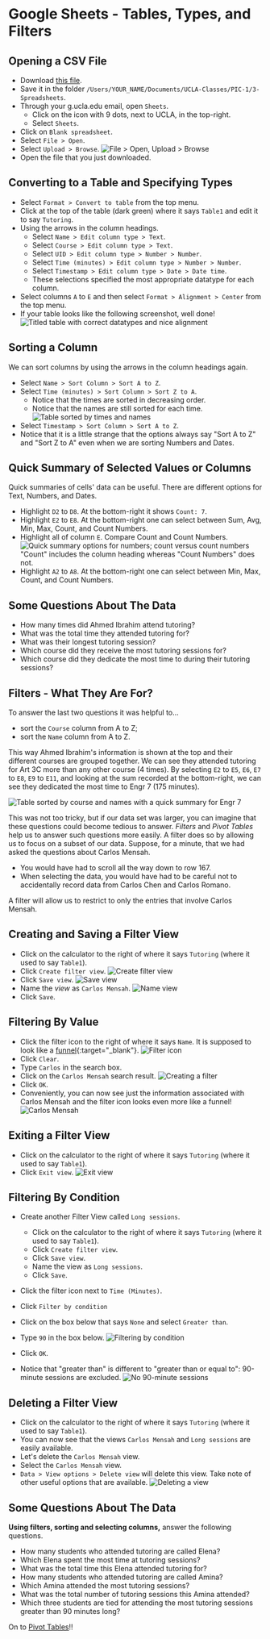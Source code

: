 # Google Sheets - Tables, Types, and Filters




## Opening a CSV File

 - Download [this file](./data/tutoring.csv).
 - Save it in the folder `/Users/YOUR_NAME/Documents/UCLA-Classes/PIC-1/3-Spreadsheets`.
 - Through your g.ucla.edu email, open `Sheets`.
   - Click on the icon with 9 dots, next to UCLA, in the top-right.
   - Select `Sheets`.
 - Click on `Blank spreadsheet`.
 - Select `File > Open`.
 - Select `Upload > Browse`.
   ![File > Open, Upload > Browse](./sheets-screenshots/01.png)
 - Open the file that you just downloaded.




## Converting to a Table and Specifying Types

 - Select `Format > Convert to table` from the top menu.
 - Click at the top of the table (dark green)
   where it says `Table1` and edit it to say `Tutoring`.
 - Using the arrows in the column headings.
   - Select `Name > Edit column type > Text`.
   - Select `Course > Edit column type > Text`.
   - Select `UID > Edit column type > Number > Number`.
   - Select `Time (minutes) > Edit column type > Number > Number`.
   - Select `Timestamp > Edit column type > Date > Date time`.
   - These selections specified the most appropriate datatype for each column.
 - Select columns `A` to `E` and then
   select `Format > Alignment > Center` from the top menu.
 - If your table looks like the following screenshot, well done!
   ![Titled table with correct datatypes and nice alignment](./sheets-screenshots/02.png)




## Sorting a Column

We can sort columns by
using the arrows in the column headings again.

 - Select `Name > Sort Column > Sort A to Z`.
 - Select `Time (minutes) > Sort Column > Sort Z to A`.
    - Notice that the times are sorted in decreasing order.
    - Notice that the names are still sorted for each time.
   ![Table sorted by times and names](./sheets-screenshots/03.png)
 - Select `Timestamp > Sort Column > Sort A to Z`.
 - Notice that it is a little strange that the options always say
   "Sort A to Z" and "Sort Z to A" even when we are sorting
   Numbers and Dates.




## Quick Summary of Selected Values or Columns

Quick summaries of cells' data can be useful.
There are different options for Text, Numbers, and Dates.

 - Highlight `D2` to `D8`.
   At the bottom-right it shows `Count: 7`.
 - Highlight `E2` to `E8`.
   At the bottom-right one can select between Sum, Avg, Min, Max, Count, and Count Numbers.
 - Highlight all of column `E`.
   Compare Count and Count Numbers.
   ![Quick summary options for numbers; count versus count numbers](./sheets-screenshots/04.png)
   "Count" includes the column heading whereas "Count Numbers" does not.
 - Highlight `A2` to `A8`.
   At the bottom-right one can select between Min, Max, Count, and Count Numbers.




## Some Questions About The Data

 - How many times did Ahmed Ibrahim attend tutoring?
 - What was the total time they attended tutoring for?
 - What was their longest tutoring session?
 - Which course did they receive the most tutoring sessions for?
 - Which course did they dedicate the most time to during their tutoring sessions?




## Filters - What They Are For?

To answer the last two questions it was helpful to...
 - sort the `Course` column from A to Z;
 - sort the `Name` column from A to Z.

This way Ahmed Ibrahim's information is shown at the top
and their different courses are grouped together.
We can see they attended tutoring for Art 3C
more than any other course (4 times).
By selecting `E2` to `E5`, `E6`, `E7` to `E8`, `E9` to `E11`,
and looking at the sum recorded at the bottom-right,
we can see they dedicated the most time to Engr 7
(175 minutes).

![Table sorted by course and names with a quick summary for Engr 7](./sheets-screenshots/05.png)

This was not too tricky,
but if our data set was larger,
you can imagine that these questions
could become tedious to answer.
*Filters* and *Pivot Tables* help us
to answer such questions more easily.
A filter does so
by allowing us to focus
on a subset of our data.
Suppose, for a minute,
that we had asked the questions
about Carlos Mensah.
 - You would have had
   to scroll all the way down to row 167.
 - When selecting the data,
   you would have had to be careful
   not to accidentally record data from
   Carlos Chen and Carlos Romano.

A filter will allow us to restrict to only
the entries that involve Carlos Mensah.




## Creating and Saving a Filter View

 - Click on the calculator to the right of where it says `Tutoring`
   (where it used to say `Table1`).
 - Click `Create filter view`.
   ![Create filter view](./sheets-screenshots/06.png)
 - Click `Save view`.
   ![Save view](./sheets-screenshots/07.png)
 - Name the *view* as `Carlos Mensah`.
   ![Name view](./sheets-screenshots/08.png)
 - Click `Save`.




## Filtering By Value

 - Click the filter icon to the right of where it says `Name`.
   It is supposed to look like a [funnel](https://en.wikipedia.org/wiki/Funnel#/media/File:Kitchen_Funnel.jpg){:target="_blank"}.
   ![Filter icon](./sheets-screenshots/09.png)
 - Click `Clear`.
 - Type `Carlos` in the search box.
 - Click on the `Carlos Mensah` search result.
   ![Creating a filter](./sheets-screenshots/10.png)
 - Click `OK`.
 - Conveniently, you can now see just the information associated with Carlos Mensah
   and the filter icon looks even more like a funnel!
   ![Carlos Mensah](./sheets-screenshots/11.png)



## Exiting a Filter View

 - Click on the calculator to the right of where it says `Tutoring`
   (where it used to say `Table1`).
 - Click `Exit view`.
   ![Exit view](./sheets-screenshots/12.png)




## Filtering By Condition

 - Create another Filter View called `Long sessions`.
   - Click on the calculator to the right of where it says `Tutoring`
     (where it used to say `Table1`).
   - Click `Create filter view`.
   - Click `Save view`.
   - Name the view as `Long sessions`.
   - Click `Save`.

 - Click the filter icon next to `Time (Minutes)`.
 - Click `Filter by condition`
 - Click on the box below that says `None` and select `Greater than`.
 - Type `90` in the box below.
   ![Filtering by condition](./sheets-screenshots/13.png)
 - Click `OK`.
 - Notice that "greater than" is different
   to "greater than or equal to":
   90-minute sessions are excluded.
   ![No 90-minute sessions](./sheets-screenshots/14.png)




## Deleting a Filter View

 - Click on the calculator to the right of where it says `Tutoring`
   (where it used to say `Table1`).
 - You can now see that the views `Carlos Mensah` and `Long sessions`
   are easily available.
 - Let's delete the `Carlos Mensah` view.
 - Select the `Carlos Mensah` view.
 - `Data > View options > Delete view` will delete this view.
   Take note of other useful options that are available.
   ![Deleting a view](./sheets-screenshots/15.png)




## Some Questions About The Data

**Using filters, sorting and selecting columns,**
answer the following questions.

 - How many students who attended tutoring are called Elena?
 - Which Elena spent the most time at tutoring sessions?
 - What was the total time this Elena attended tutoring for?
 - How many students who attended tutoring are called Amina?
 - Which Amina attended the most tutoring sessions?
 - What was the total number of tutoring sessions this Amina attended?
 - Which three students are tied for attending the most tutoring sessions greater than 90 minutes long?




On to [Pivot Tables](3-2-pivot.md)!!